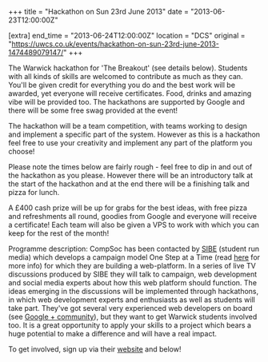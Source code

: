 +++
title = "Hackathon on Sun 23rd June 2013"
date = "2013-06-23T12:00:00Z"

[extra]
end_time = "2013-06-24T12:00:00Z"
location = "DCS"
original = "https://uwcs.co.uk/events/hackathon-on-sun-23rd-june-2013-1474489079147/"
+++

The Warwick hackathon for 'The Breakout' (see details below). Students with all kinds of skills are welcomed to contribute as much as they can. You'll be given credit for everything you do and the best work will be awarded, yet everyone will receive certificates. Food, drinks and amazing vibe will be provided too. The hackathons are supported by Google and there will be some free swag provided at the event\!

The hackathon will be a team competition, with teams working to design and implement a specific part of the system. However as this is a hackathon feel free to use your creativity and implement any part of the platform you choose\!

Please note the times below are fairly rough - feel free to dip in and out of the hackathon as you please. However there will be an introductory talk at the start of the hackathon and at the end there will be a finishing talk and pizza for lunch.

A £400 cash prize will be up for grabs for the best ideas, with free pizza and refreshments all round, goodies from Google and everyone will receive a certificate\! Each team will also be given a VPS to work with which you can keep for the rest of the month\!

Programme description: CompSoc has been contacted by [SIBE](http://sibe.co.uk/about-us) (student run media) which develops a campaign model One Step at a Time (read [here](http://sibe.co.uk/breakout) for more info) for which they are building a web-platform. In a series of live TV discussions produced by SIBE they will talk to campaign, web development and social media experts about how this web platform should function. The ideas emerging in the discussions will be implemented through hackathons, in which web development experts and enthusiasts as well as students will take part. They've got several very experienced web developers on board (see [Google + community](https://plus.google.com/u/0/communities/101240260111667834431)), but they want to get Warwick students involved too. It is a great opportunity to apply your skills to a project which bears a huge potential to make a difference and will have a real impact.

To get involved, sign up via their [website](http://www.sibe.co.uk/hackathon) and below\!

